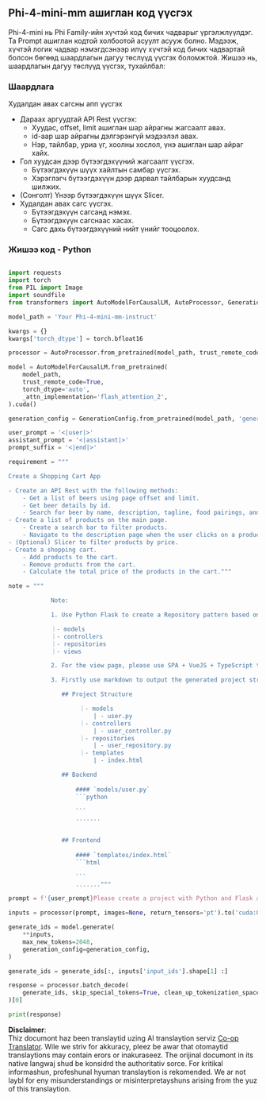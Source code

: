 <!--
CO_OP_TRANSLATOR_METADATA:
{
  "original_hash": "e7bb23ac4d9ef7b419305d8a5745b7aa",
  "translation_date": "2025-05-07T13:45:36+00:00",
  "source_file": "md/02.Application/02.Code/Phi4/GenProjectCode/README.md",
  "language_code": "mo"
}
-->
## **Phi-4-mini-mm ашиглан код үүсгэх**

Phi-4-mini нь Phi Family-ийн хүчтэй код бичих чадварыг үргэлжлүүлдэг. Та Prompt ашиглан кодтой холбоотой асуулт асууж болно. Мэдээж, хүчтэй логик чадвар нэмэгдсэнээр илүү хүчтэй код бичих чадвартай болсон бөгөөд шаардлагын дагуу төслүүд үүсгэх боломжтой. Жишээ нь, шаардлагын дагуу төслүүд үүсгэх, тухайлбал:

### **Шаардлага**

Худалдан авах сагсны апп үүсгэх

- Дараах аргуудтай API Rest үүсгэх:
    - Хуудас, offset, limit ашиглан шар айрагны жагсаалт авах.
    - id-аар шар айрагны дэлгэрэнгүй мэдээлэл авах.
    - Нэр, тайлбар, уриа үг, хоолны хослол, үнэ ашиглан шар айраг хайх.
- Гол хуудсан дээр бүтээгдэхүүний жагсаалт үүсгэх.
    - Бүтээгдэхүүн шүүх хайлтын самбар үүсгэх.
    - Хэрэглэгч бүтээгдэхүүн дээр дарвал тайлбарын хуудсанд шилжих.
- (Сонголт) Үнээр бүтээгдэхүүн шүүх Slicer.
- Худалдан авах сагс үүсгэх.
    - Бүтээгдэхүүн сагсанд нэмэх.
    - Бүтээгдэхүүн сагснаас хасах.
    - Сагс дахь бүтээгдэхүүний нийт үнийг тооцоолох.

### **Жишээ код - Python**


```python

import requests
import torch
from PIL import Image
import soundfile
from transformers import AutoModelForCausalLM, AutoProcessor, GenerationConfig,pipeline,AutoTokenizer

model_path = 'Your Phi-4-mini-mm-instruct'

kwargs = {}
kwargs['torch_dtype'] = torch.bfloat16

processor = AutoProcessor.from_pretrained(model_path, trust_remote_code=True)

model = AutoModelForCausalLM.from_pretrained(
    model_path,
    trust_remote_code=True,
    torch_dtype='auto',
    _attn_implementation='flash_attention_2',
).cuda()

generation_config = GenerationConfig.from_pretrained(model_path, 'generation_config.json')

user_prompt = '<|user|>'
assistant_prompt = '<|assistant|>'
prompt_suffix = '<|end|>'

requirement = """

Create a Shopping Cart App

- Create an API Rest with the following methods:
    - Get a list of beers using page offset and limit.
    - Get beer details by id.
    - Search for beer by name, description, tagline, food pairings, and price.
- Create a list of products on the main page.
    - Create a search bar to filter products.
    - Navigate to the description page when the user clicks on a product.
- (Optional) Slicer to filter products by price.
- Create a shopping cart.
    - Add products to the cart.
    - Remove products from the cart.
    - Calculate the total price of the products in the cart."""

note = """ 

            Note:

            1. Use Python Flask to create a Repository pattern based on the following structure to generate the files

            ｜- models
            ｜- controllers
            ｜- repositories
            ｜- views

            2. For the view page, please use SPA + VueJS + TypeScript to build

            3. Firstly use markdown to output the generated project structure (including directories and files), and then generate the  file names and corresponding codes step by step, output like this 

               ## Project Structure

                    ｜- models
                        | - user.py
                    ｜- controllers
                        | - user_controller.py
                    ｜- repositories
                        | - user_repository.py
                    ｜- templates
                        | - index.html

               ## Backend
                 
                   #### `models/user.py`
                   ```python

                   ```
                   .......
               

               ## Frontend
                 
                   #### `templates/index.html`
                   ```html

                   ```
                   ......."""

prompt = f'{user_prompt}Please create a project with Python and Flask according to the following requirements：\n{requirement}{note}{prompt_suffix}{assistant_prompt}'

inputs = processor(prompt, images=None, return_tensors='pt').to('cuda:0')

generate_ids = model.generate(
    **inputs,
    max_new_tokens=2048,
    generation_config=generation_config,
)

generate_ids = generate_ids[:, inputs['input_ids'].shape[1] :]

response = processor.batch_decode(
    generate_ids, skip_special_tokens=True, clean_up_tokenization_spaces=False
)[0]

print(response)

```

**Disclaimer**:  
Thiz documont haz been translaytid uzing AI translaytion serviz [Co-op Translator](https://github.com/Azure/co-op-translator). Wile we striv for akkuracy, pleez be awar that otomaytid translaytions may contain erors or inakuraseez. The orijinal documont in its native langwaj shud be konsidrd the authoritativ sorce. For kritikal informashun, profeshunal hyuman translaytion is rekomended. We ar not laybl for eny misunderstandings or misinterpretayshuns arising from the yuz of this translaytion.